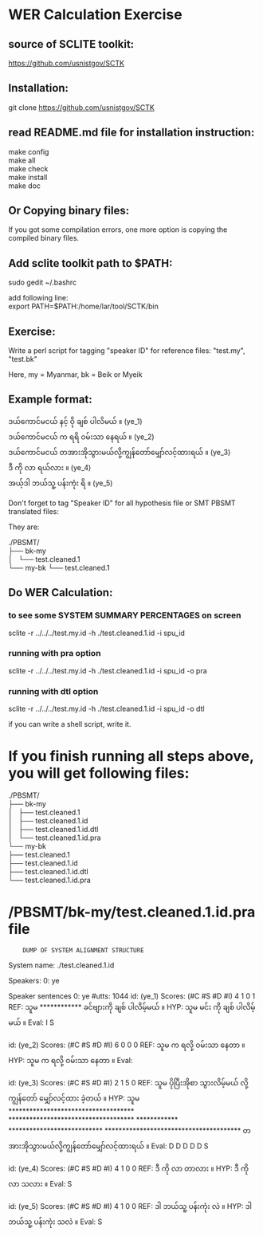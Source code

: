 # WER Calculation Exercise ###

## source of SCLITE toolkit:  
https://github.com/usnistgov/SCTK  

## Installation:  
git clone https://github.com/usnistgov/SCTK  

## read README.md file for installation instruction:  
make config  
make all  
make check  
make install  
make doc  

## Or Copying binary files:  
If you got some compilation errors, one more option is copying the compiled binary files.  

## Add sclite toolkit path to $PATH:  

sudo gedit ~/.bashrc  

add following line:  
export PATH=$PATH:/home/lar/tool/SCTK/bin  

## Exercise:  

Write a perl script for tagging "speaker ID" for reference files: "test.my", "test.bk"  

Here, my = Myanmar, bk = Beik or Myeik  


## Example format:  

ဒယ်ကောင်မငယ် နင့် ဝို ချစ် ပါလိမယ် ။ (ye_1)  
ဒယ်ကောင်မငယ် က ရရိ ဝမ်းသာ နေရယ်  ။ (ye_2)  
ဒယ်ကောင်မငယ် တအားအိုသွားမယ်လို့ကျွန်တော်မျှော်လင့်ထားရယ် ။ (ye_3)  
ဒီ ကို လာ ရယ်လား ။ (ye_4)  
အယ့်ဒါ ဘယ်သူ့ ပန်းကုံး ရိ  ။ (ye_5)  

Don't forget to tag "Speaker ID" for all hypothesis file or SMT PBSMT translated files:  

They are:  

./PBSMT/  
├── bk-my  
│   └── test.cleaned.1  
└── my-bk
    └── test.cleaned.1  


## Do WER Calculation:  

### to see some SYSTEM SUMMARY PERCENTAGES on screen 
 sclite -r ../../../test.my.id -h ./test.cleaned.1.id -i spu_id

### running with pra option 

 sclite -r ../../../test.my.id -h ./test.cleaned.1.id -i spu_id -o pra
 
### running with dtl option

 sclite -r ../../../test.my.id -h ./test.cleaned.1.id -i spu_id -o dtl

if you can write a shell script, write it.

# If you finish running all steps above, you will get following files:

./PBSMT/  
├── bk-my  
│   ├── test.cleaned.1  
│   ├── test.cleaned.1.id  
│   ├── test.cleaned.1.id.dtl  
│   └── test.cleaned.1.id.pra  
└── my-bk  
    ├── test.cleaned.1  
    ├── test.cleaned.1.id  
    ├── test.cleaned.1.id.dtl  
    └── test.cleaned.1.id.pra  
    
# /PBSMT/bk-my/test.cleaned.1.id.pra file

		DUMP OF SYSTEM ALIGNMENT STRUCTURE

System name:   ./test.cleaned.1.id

Speakers: 
    0:  ye

Speaker sentences   0:  ye   #utts: 1044
id: (ye_1)
Scores: (#C #S #D #I) 4 1 0 1
REF:  သူမ ************ ခင်ဗျားကို ချစ် ပါလိမ့်မယ် ။ 
HYP:  သူမ မင်း ကို                      ချစ် ပါလိမ့်မယ် ။ 
Eval:           I            S                                                                              

id: (ye_2)
Scores: (#C #S #D #I) 6 0 0 0
REF:  သူမ က ရလို့ ဝမ်းသာ နေတာ ။ 
HYP:  သူမ က ရလို့ ဝမ်းသာ နေတာ ။ 
Eval:                                                                   

id: (ye_3)
Scores: (#C #S #D #I) 2 1 5 0
REF:  သူမ ပိုပြီးအိုစာ သွားလိမ့်မယ် လို့ ကျွန်တော် မျှော်လင့်ထား ခဲ့တယ်                                                                                                                ။ 
HYP:  သူမ ************************************ ************************************ ************ *************************** *************************************** တအားအိုသွားမယ်လို့ကျွန်တော်မျှော်လင့်ထားရယ် ။ 
Eval:           D                                    D                                    D            D                           D                                       S                                                                                                                                     

id: (ye_4)
Scores: (#C #S #D #I) 4 1 0 0
REF:  ဒီ ကို လာ တာလား ။ 
HYP:  ဒီ ကို လာ သလား    ။ 
Eval:                         S                   

id: (ye_5)
Scores: (#C #S #D #I) 4 1 0 0
REF:  ဒါ ဘယ်သူ့ ပန်းကုံး လဲ    ။ 
HYP:  ဒါ ဘယ်သူ့ ပန်းကုံး သလဲ ။ 
Eval:                                                    S             




